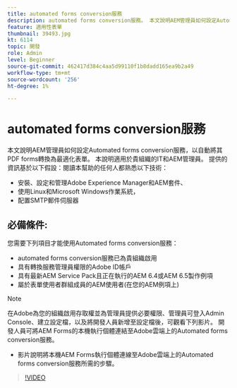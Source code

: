 ```yaml
---
title: automated forms conversion服務
description: automated forms conversion服務。 本文說明AEM管理員如何設定Automated forms conversion服務，以自動將其PDF forms轉換為最適化表單。 本說明適用於貴組織的IT和AEM管理員。
feature: 適用性表單
thumbnail: 39493.jpg
kt: 6114
topic: 開發
role: Admin
level: Beginner
source-git-commit: 462417d384c4aa5d99110f1b8dadd165ea9b2a49
workflow-type: tm+mt
source-wordcount: '256'
ht-degree: 1%

---
```


# automated forms conversion服務

本文說明AEM管理員如何設定Automated forms conversion服務，以自動將其PDF forms轉換為最適化表單。 本說明適用於貴組織的IT和AEM管理員。 提供的資訊基於以下假設：閱讀本幫助的任何人都熟悉以下技術：

* 安裝、設定和管理Adobe Experience Manager和AEM套件、
* 使用Linux和Microsoft Windows作業系統，
* 配置SMTP郵件伺服器

## 必備條件:

您需要下列項目才能使用Automated forms conversion服務：

* automated forms conversion服務已為貴組織啟用
* 具有轉換服務管理員權限的Adobe ID帳戶
* 具有最新AEM Service Pack且正在執行的AEM 6.4或AEM 6.5製作例項
* 屬於表單使用者群組成員的AEM使用者(在您的AEM例項上)

>[!NOTE]
>在Adobe為您的組織啟用存取權並為管理員提供必要權限、管理員可登入Admin Console、建立設定檔，以及將開發人員新增至設定檔後，可觀看下列影片。 開發人員可將AEM Forms的本機執行個體連結至Adobe雲端上的Automated forms conversion服務。

* 影片說明將本機AEM Forms執行個體連線至Adobe雲端上的Automated forms conversion服務所需的步驟。

>[!VIDEO](https://video.tv.adobe.com/v/39493/?quality=9&learn=on)

